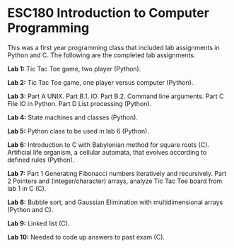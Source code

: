 # ESC180 Introduction to Computer Programming

This was a first year programming class that included lab assignments in Python and C. The following are the completed lab assignments.

**Lab 1:** Tic Tac Toe game, two player (Python).

**Lab 2:** Tic Tac Toe game, one player versus computer (Python).

**Lab 3:** Part A UNIX. Part B.1. IO. Part B.2. Command line arguments. Part C File IO in Python. Part D List processing (Python).

**Lab 4:** State machines and classes (Python).

**Lab 5:** Python class to be used in lab 6 (Python).

**Lab 6:** Introduction to C with Babylonian method for square roots (C). Artificial life organism, a cellular automata, that evolves according to defined rules (Python).

**Lab 7:** Part 1 Generating Fibonacci numbers iteratively and recursively. Part 2 Pointers and (integer/character) arrays, analyze Tic Tac Toe board from lab 1 in C (C).

**Lab 8:** Bubble sort, and Gaussian Elimination with multidimensional arrays (Python and C).

**Lab 9:** Linked list (C).

**Lab 10:** Needed to code up answers to past exam (C).
